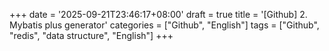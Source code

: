 +++
date = '2025-09-21T23:46:17+08:00'
draft = true
title = '[Github] 2. Mybatis plus generator'
categories = ["Github", "English"]
tags = ["Github", "redis", "data structure", "English"]
+++
